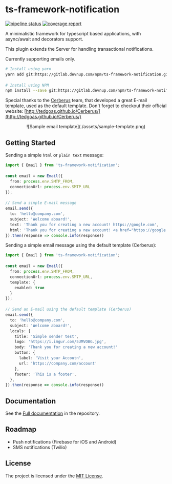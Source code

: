 ts-framework-notification
=========================

[![pipeline status](https://gitlab.devnup.com/npm/ts-framework-notification/badges/master/pipeline.svg)](https://gitlab.devnup.com/npm/ts-framework-notification/commits/master)
[![coverage report](https://gitlab.devnup.com/npm/ts-framework-notification/badges/master/coverage.svg)](https://gitlab.devnup.com/npm/ts-framework-notification/commits/master)

A minimalistic framework for typescript based applications, with async/await and decorators support.

This plugin extends the Server for handling transactional notifications. 

Currently supporting emails only.

```bash
# Install using yarn
yarn add git:https://gitlab.devnup.com/npm/ts-framework-notification.git#master

# Install using NPM
npm install --save git:https://gitlab.devnup.com/npm/ts-framework-notification.git#master
```

Special thanks to the [Cerberus](https://github.com/TedGoas/Cerberus) team, that developed a great E-mail template, used as the default template.
Don't forget to checkout their official website: [http://tedgoas.github.io/Cerberus/](http://tedgoas.github.io/Cerberus/)

<center>![Sample email template](./assets/sample-template.png)</center>


## Getting Started

Sending a simple `html` or `plain text` message:

```typescript
import { Email } from 'ts-framework-notification';

const email = new Email({
  from: process.env.SMTP_FROM,
  connectionUrl: process.env.SMTP_URL
});

// Send a simple E-mail message
email.send({
  to: 'hello@company.com',
  subject: 'Welcome aboard!',
  text: 'Thank you for creating a new account! https://google.com',
  html: 'Thank you for creating a new account! <a href="https://google.com>Click here to login</a>'
}).then(response => console.info(response))
```

Sending a simple email message using the default template (Cerberus):

```typescript
import { Email } from 'ts-framework-notification';

const email = new Email({
  from: process.env.SMTP_FROM,
  connectionUrl: process.env.SMTP_URL,
  template: {
    enabled: true
  }
});

// Send an E-mail using the default template (Cerberus)
email.send({
  to: 'hello@company.com',
  subject: 'Welcome aboard!',
  locals: {
    title: 'Simple sender test',
    logo: 'https://i.imgur.com/5UMVOBG.jpg',
    body: 'Thank you for creating a new account!'
    button: {
      label: 'Visit your Accoutn',
      url: 'https://company.com/account'
    },
    footer: 'This is a footer',
  },
}).then(response => console.info(response))
```

## Documentation

See the [Full documentation](./docs/index.md) in the repository.

## Roadmap

- Push notifications (Firebase for iOS and Android)
- SMS notifications (Twilio)

## License

The project is licensed under the [MIT License](./LICENSE.md).